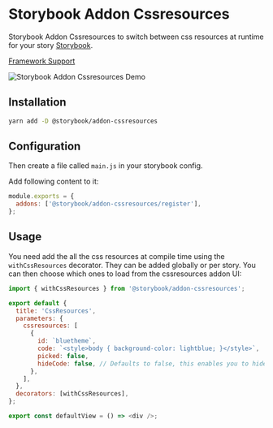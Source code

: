 # Storybook Addon Cssresources

Storybook Addon Cssresources to switch between css resources at runtime for your story [Storybook](https://storybook.js.org).

[Framework Support](https://github.com/storybookjs/storybook/blob/master/ADDONS_SUPPORT.md)

![Storybook Addon Cssresources Demo](docs/demo.gif)

## Installation

```sh
yarn add -D @storybook/addon-cssresources
```

## Configuration

Then create a file called `main.js` in your storybook config.

Add following content to it:

```js
module.exports = {
  addons: ['@storybook/addon-cssresources/register'],
};
```

## Usage

You need add the all the css resources at compile time using the `withCssResources` decorator. They can be added globally or per story. You can then choose which ones to load from the cssresources addon UI:

```js
import { withCssResources } from '@storybook/addon-cssresources';

export default {
  title: 'CssResources',
  parameters: {
    cssresources: [
      {
        id: `bluetheme`,
        code: `<style>body { background-color: lightblue; }</style>`,
        picked: false,
        hideCode: false, // Defaults to false, this enables you to hide the code snippet and only displays the style selector
      },
    ],
  },
  decorators: [withCssResources],
};

export const defaultView = () => <div />;
```
